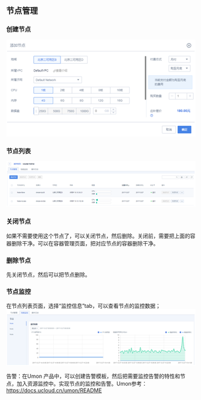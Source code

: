 ## 节点管理



### 创建节点

![](/images/guide/创建节点.png)

### 节点列表

![](/images/guide/节点列表.png)

### 关闭节点

如果不需要使用这个节点了，可以关闭节点，然后删除。关闭前，需要把上面的容器删除干净。可以在容器管理页面，把对应节点的容器删除干净。

### 删除节点

先关闭节点，然后可以把节点删除。

### 节点监控

在节点列表页面，选择“监控信息”tab，可以查看节点的监控数据； ![](/images/guide/节点监控.png)

告警：在Umon
产品中，可以创建告警模板，然后把需要监控告警的特性和节点，加入资源监控中。实现节点的监控和告警。Umon参考：<https://docs.ucloud.cn/umon/README>
